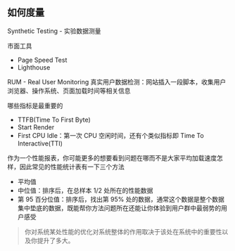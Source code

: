 ## 如何度量
Synthetic Testing - 实验数据测量

市面工具
* Page Speed Test
* Lighthouse

RUM - Real User Monitoring 真实用户数据检测：网站插入一段脚本，收集用户浏览器、操作系统、页面加载时间等相关信息

哪些指标是最重要的
* TTFB(Time To First Byte)
* Start Render
* First CPU Idle：第一次 CPU 空闲时间，还有个类似指标即 Time To Interactive(TTI)

作为一个性能报表，你可能更多的想要看到问题在哪而不是大家平均加载速度怎样，因此常见的性能统计表有一下三个方法
* 平均值
* 中位值：排序后，在总样本 1/2 处所在的性能数据
* 第 95 百分位值：排序后，找出第 95% 处的数据，通常这个数据是整个数据集中垫底的数据，既能帮你方法问题所在还能让你体验到用户群中最弱势的用户感受

> 你对系统某处性能的优化对系统整体的作用取决于该处在系统中的重要性以及你提升了多大。